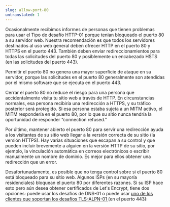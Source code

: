 ```yaml
---
slug: allow-port-80
untranslated: 1
---
```

<p>Ocasionalmente recibimos informes de personas que tienen problemas para usar el
Tipo de desafío HTTP-01 porque tenian bloqueado el puerto 80 a su servidor web. 
Nuestra recomendación es que todos los servidores destinados al uso web general deben 
ofrecer HTTP en el puerto 80 y HTTPS en el puerto 443. 
También deben enviar redireccionamientos para todas las solicitudes del puerto 80 y 
posiblemente un encabezado HSTS (en las solicitudes del puerto 443).</p>

<p>Permitir el puerto 80 no genera una mayor superficie de ataque en su servidor, 
porque las solicitudes en el puerto 80 generalmente son atendidas por el mismo software 
que se ejecuta en el puerto 443.</p>

<p>Cerrar el puerto 80 no reduce el riesgo para una persona que accidentalmente
visita tu sitio web a través de HTTP. En circunstancias normales, esa persona
recibiría una redirección a HTTPS, y su tráfico posterior será protegido. 
Si esa persona estaba sujeta a un MITM activo, el MITM respondería en el puerto 80, 
por lo que su sitio nunca tendría la oportunidad de responder 
&ldquo;connection refused.&rdquo;</p>

<p>Por último, mantener abierto el puerto 80 para servir una redirección ayuda a los visitantes 
de su sitio web llegar a la versión correcta de su sitio (la versión HTTPS).
Hay varias situaciones que escapan a su control y que pueden incluir brevemente a alguien en la 
versión HTTP de su sitio, por ejemplo, la vinculación automática en correos electrónicos o escribir 
manualmente un nombre de dominio. Es mejor para ellos obtener una redirección que un error.</p>
<p>Desafortunadamente, es posible que no tenga control sobre si el puerto 80
está bloqueado para su sitio web. Algunos ISPs (en su mayoría residenciales) bloquean el puerto 80 por diferentes razones.
Si su ISP hace esto pero aún desea obtener certificados de Let's Encrypt, tiene dos opciones: puede usar los 
desafíos de DNS-01 o puede usar <a href="https://community.letsencrypt.org/t/which-client-support-tls-alpn-challenge /75859/2"> uno de los clientes que soportan los desafíos TLS-ALPN-01 </a> (en el puerto 443):</p>
